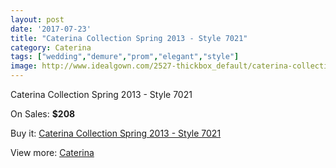 ```yaml
---
layout: post
date: '2017-07-23'
title: "Caterina Collection Spring 2013 - Style 7021"
category: Caterina
tags: ["wedding","demure","prom","elegant","style"]
image: http://www.idealgown.com/2527-thickbox_default/caterina-collection-spring-2013-style-7021.jpg
---
```

Caterina Collection Spring 2013 - Style 7021

On Sales: **$208**
<a href="https://www.idealgown.com/en/caterina/1203-caterina-collection-spring-2013-style-7021.html"><amp-img layout="responsive" width="600" height="600" src="//www.idealgown.com/2527-thickbox_default/caterina-collection-spring-2013-style-7021.jpg" alt="Caterina Collection Spring 2013 - Style 7021 0" /></a>
<a href="https://www.idealgown.com/en/caterina/1203-caterina-collection-spring-2013-style-7021.html"><amp-img layout="responsive" width="600" height="600" src="//www.idealgown.com/2528-thickbox_default/caterina-collection-spring-2013-style-7021.jpg" alt="Caterina Collection Spring 2013 - Style 7021 1" /></a>

Buy it: [Caterina Collection Spring 2013 - Style 7021](https://www.idealgown.com/en/caterina/1203-caterina-collection-spring-2013-style-7021.html "Caterina Collection Spring 2013 - Style 7021")

View more: [Caterina](https://www.idealgown.com/en/15-caterina "Caterina")